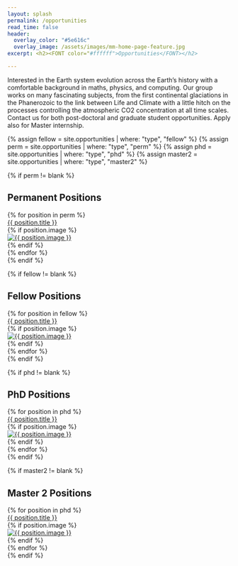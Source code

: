```yaml
---
layout: splash
permalink: /opportunities
read_time: false
header:
  overlay_color: "#5e616c"
  overlay_image: /assets/images/mm-home-page-feature.jpg
excerpt: <h2><FONT color="#ffffff">Opportunities</FONT></h2>

---
```


Interested in the Earth system evolution across the Earth’s history with a comfortable background in maths, physics, and computing. Our group works on many fascinating subjects, from the first continental glaciations in the Phanerozoic to the link between Life and Climate with a little hitch on the processes controlling the atmospheric CO2 concentration at all time scales. Contact us for both post-doctoral and graduate student opportunities. Apply also for Master internship.

{% assign fellow = site.opportunities | where: "type", "fellow" %}
{% assign perm = site.opportunities | where: "type", "perm" %}
{% assign phd = site.opportunities | where: "type", "phd" %}
{% assign master2 = site.opportunities | where: "type", "master2" %}

{% if perm != blank %}
<h2>Permanent Positions</h2>
<div class='card-list'>
  {% for position in perm %}
   <div class='card'>
      <div class='card-header'>
        <a href="{{ position.url }}">
          {{ position.title }}
        </a>
      </div>
      {% if position.image %}
        <div class='card-body'>
          <div class="position__image">
             <a href="{{ position.url | relative_url }}">
             <img src="{{ position.image | relative_url }}" alt="{{ position.image }}" itemprop="image">
             </a>
          </div>   
        </div>      
      {% endif %}
   </div>     
  {% endfor %}
  </div>
{% endif %}

{% if fellow != blank %}
<h2>Fellow Positions</h2>
<div class='card-list'>
  {% for position in fellow %}
   <div class='card'>
      <div class='card-header'>
        <a href="{{ position.url }}">
          {{ position.title }}
        </a>
      </div>
      {% if position.image %}
        <div class='card-body'>
          <div class="position__image">
             <a href="{{ position.url | relative_url }}">
             <img src="{{ position.image | relative_url }}" alt="{{ position.image }}" itemprop="image">
             </a>
          </div>   
        </div>      
      {% endif %}
   </div>     
  {% endfor %}
  </div>
{% endif %}

{% if phd != blank %}
<h2>PhD Positions</h2>
<div class='card-list'>
  {% for position in phd %}
   <div class='card'>
      <div class='card-header'>
        <a href="{{ position.url }}">
          {{ position.title }}
        </a>
      </div>
      {% if position.image %}
        <div class='card-body'>
          <div class="position__image">
             <a href="{{ position.url | relative_url }}">
             <img src="{{ position.image | relative_url }}" alt="{{ position.image }}" itemprop="image">
             </a>
          </div>   
        </div>      
      {% endif %}
   </div>     
  {% endfor %}
  </div>
{% endif %}

{% if master2 != blank %}
<h2>Master 2 Positions</h2>
<div class='card-list'>
  {% for position in phd %}
   <div class='card'>
      <div class='card-header'>
        <a href="{{ position.url }}">
          {{ position.title }}
        </a>
      </div>
      {% if position.image %}
        <div class='card-body'>
          <div class="position__image">
             <a href="{{ position.url | relative_url }}">
             <img src="{{ position.image | relative_url }}" alt="{{ position.image }}" itemprop="image">
             </a>
          </div>
        </div>
      {% endif %}
   </div>
  {% endfor %}
  </div>
{% endif %}


